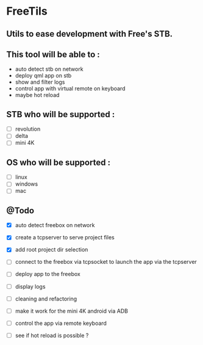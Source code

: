 # FreeTils
## Utils to ease development with Free's STB.

## This tool will be able to :
- auto detect stb on network
- deploy qml app on stb
- show and filter logs
- control app with virtual remote on keyboard
- maybe hot reload

## STB who will be supported :
- [ ] revolution
- [ ] delta
- [ ] mini 4K

## OS who will be supported :
- [ ] linux
- [ ] windows
- [ ] mac

## @Todo
- [x] auto detect freebox on network
- [x] create a tcpserver to serve project files
- [x] add root project dir selection
- [ ] connect to the freebox via tcpsocket to launch the app via the tcpserver
- [ ] deploy app to the freebox
- [ ] display logs
- [ ] cleaning and refactoring
- [ ] make it work for the mini 4K android via ADB
- [ ] control the app via remote keyboard
- [ ] see if hot reload is possible ?

